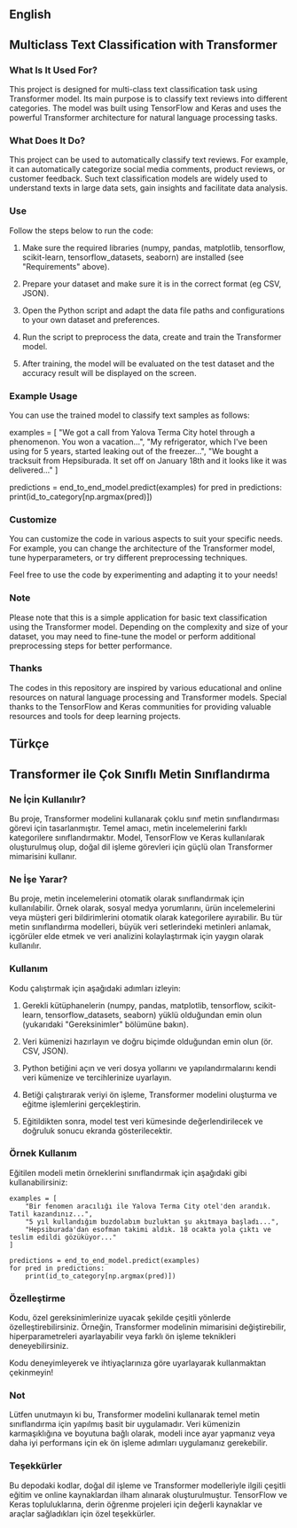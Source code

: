 ## English
## Multiclass Text Classification with Transformer

### What Is It Used For?
This project is designed for multi-class text classification task using Transformer model. Its main purpose is to classify text reviews into different categories. The model was built using TensorFlow and Keras and uses the powerful Transformer architecture for natural language processing tasks.

### What Does It Do?
This project can be used to automatically classify text reviews. For example, it can automatically categorize social media comments, product reviews, or customer feedback. Such text classification models are widely used to understand texts in large data sets, gain insights and facilitate data analysis.

### Use
Follow the steps below to run the code:

1. Make sure the required libraries (numpy, pandas, matplotlib, tensorflow, scikit-learn, tensorflow_datasets, seaborn) are installed (see "Requirements" above).

2. Prepare your dataset and make sure it is in the correct format (eg CSV, JSON).

3. Open the Python script and adapt the data file paths and configurations to your own dataset and preferences.

4. Run the script to preprocess the data, create and train the Transformer model.

5. After training, the model will be evaluated on the test dataset and the accuracy result will be displayed on the screen.

### Example Usage
You can use the trained model to classify text samples as follows:

examples = [
"We got a call from Yalova Terma City hotel through a phenomenon. You won a vacation...",
"My refrigerator, which I've been using for 5 years, started leaking out of the freezer...",
"We bought a tracksuit from Hepsiburada. It set off on January 18th and it looks like it was delivered..."
]

predictions = end_to_end_model.predict(examples)
for pred in predictions:
print(id_to_category[np.argmax(pred)])

### Customize
You can customize the code in various aspects to suit your specific needs. For example, you can change the architecture of the Transformer model, tune hyperparameters, or try different preprocessing techniques.

Feel free to use the code by experimenting and adapting it to your needs!

### Note
Please note that this is a simple application for basic text classification using the Transformer model. Depending on the complexity and size of your dataset, you may need to fine-tune the model or perform additional preprocessing steps for better performance.

### Thanks
The codes in this repository are inspired by various educational and online resources on natural language processing and Transformer models. Special thanks to the TensorFlow and Keras communities for providing valuable resources and tools for deep learning projects.


## Türkçe
## Transformer ile Çok Sınıflı Metin Sınıflandırma

### Ne İçin Kullanılır?
Bu proje, Transformer modelini kullanarak çoklu sınıf metin sınıflandırması görevi için tasarlanmıştır. Temel amacı, metin incelemelerini farklı kategorilere sınıflandırmaktır. Model, TensorFlow ve Keras kullanılarak oluşturulmuş olup, doğal dil işleme görevleri için güçlü olan Transformer mimarisini kullanır.

### Ne İşe Yarar?
Bu proje, metin incelemelerini otomatik olarak sınıflandırmak için kullanılabilir. Örnek olarak, sosyal medya yorumlarını, ürün incelemelerini veya müşteri geri bildirimlerini otomatik olarak kategorilere ayırabilir. Bu tür metin sınıflandırma modelleri, büyük veri setlerindeki metinleri anlamak, içgörüler elde etmek ve veri analizini kolaylaştırmak için yaygın olarak kullanılır.

### Kullanım
Kodu çalıştırmak için aşağıdaki adımları izleyin:

1. Gerekli kütüphanelerin (numpy, pandas, matplotlib, tensorflow, scikit-learn, tensorflow_datasets, seaborn) yüklü olduğundan emin olun (yukarıdaki "Gereksinimler" bölümüne bakın).

2. Veri kümenizi hazırlayın ve doğru biçimde olduğundan emin olun (ör. CSV, JSON).

3. Python betiğini açın ve veri dosya yollarını ve yapılandırmalarını kendi veri kümenize ve tercihlerinize uyarlayın.

4. Betiği çalıştırarak veriyi ön işleme, Transformer modelini oluşturma ve eğitme işlemlerini gerçekleştirin.

5. Eğitildikten sonra, model test veri kümesinde değerlendirilecek ve doğruluk sonucu ekranda gösterilecektir.

### Örnek Kullanım
Eğitilen modeli metin örneklerini sınıflandırmak için aşağıdaki gibi kullanabilirsiniz:

	examples = [
		"Bir fenomen aracılığı ile Yalova Terma City otel'den arandık. Tatil kazandınız...",
		"5 yıl kullandığım buzdolabım buzluktan şu akıtmaya başladı...",
		"Hepsiburada'dan esofman takimi aldık. 18 ocakta yola çıktı ve teslim edildi gözüküyor..."
	]

	predictions = end_to_end_model.predict(examples)
	for pred in predictions:
		print(id_to_category[np.argmax(pred)])

### Özelleştirme
Kodu, özel gereksinimlerinize uyacak şekilde çeşitli yönlerde özelleştirebilirsiniz. Örneğin, Transformer modelinin mimarisini değiştirebilir, hiperparametreleri ayarlayabilir veya farklı ön işleme teknikleri deneyebilirsiniz.

Kodu deneyimleyerek ve ihtiyaçlarınıza göre uyarlayarak kullanmaktan çekinmeyin!

### Not
Lütfen unutmayın ki bu, Transformer modelini kullanarak temel metin sınıflandırma için yapılmış basit bir uygulamadır. Veri kümenizin karmaşıklığına ve boyutuna bağlı olarak, modeli ince ayar yapmanız veya daha iyi performans için ek ön işleme adımları uygulamanız gerekebilir.

### Teşekkürler
Bu depodaki kodlar, doğal dil işleme ve Transformer modelleriyle ilgili çeşitli eğitim ve online kaynaklardan ilham alınarak oluşturulmuştur. TensorFlow ve Keras topluluklarına, derin öğrenme projeleri için değerli kaynaklar ve araçlar sağladıkları için özel teşekkürler.
